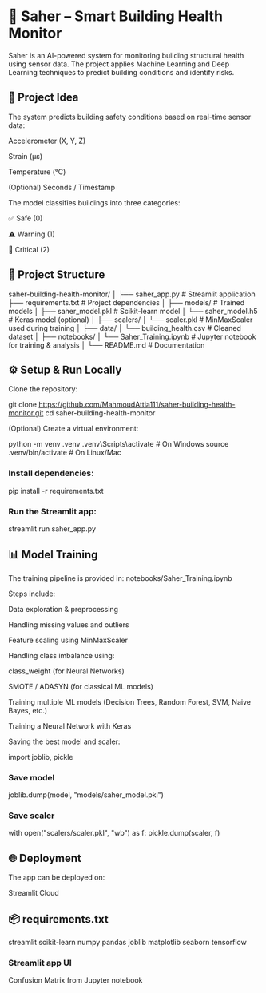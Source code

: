 # 🏢 Saher – Smart Building Health Monitor

Saher is an AI-powered system for monitoring building structural health using sensor data.
The project applies Machine Learning and Deep Learning techniques to predict building conditions and identify risks.

## 📌 Project Idea

The system predicts building safety conditions based on real-time sensor data:

Accelerometer (X, Y, Z)

Strain (μɛ)

Temperature (°C)

(Optional) Seconds / Timestamp

The model classifies buildings into three categories:

✅ Safe (0)

⚠️ Warning (1)

🚨 Critical (2)

## 📂 Project Structure
saher-building-health-monitor/
│
├── saher_app.py                # Streamlit application
├── requirements.txt             # Project dependencies
│
├── models/                      # Trained models
│   ├── saher_model.pkl          # Scikit-learn model
│   └── saher_model.h5           # Keras model (optional)
│
├── scalers/
│   └── scaler.pkl               # MinMaxScaler used during training
│
├── data/
│   └── building_health.csv      # Cleaned dataset
│
├── notebooks/
│   └── Saher_Training.ipynb     # Jupyter notebook for training & analysis
│
└── README.md                    # Documentation

## ⚙️ Setup & Run Locally

Clone the repository:

git clone https://github.com/MahmoudAttia111/saher-building-health-monitor.git
cd saher-building-health-monitor


(Optional) Create a virtual environment:

python -m venv .venv
.venv\Scripts\activate   # On Windows
source .venv/bin/activate  # On Linux/Mac


### Install dependencies:

pip install -r requirements.txt


### Run the Streamlit app:

streamlit run saher_app.py

## 📊 Model Training

The training pipeline is provided in:
notebooks/Saher_Training.ipynb

Steps include:

Data exploration & preprocessing

Handling missing values and outliers

Feature scaling using MinMaxScaler

Handling class imbalance using:

class_weight (for Neural Networks)

SMOTE / ADASYN (for classical ML models)

Training multiple ML models (Decision Trees, Random Forest, SVM, Naive Bayes, etc.)

Training a Neural Network with Keras

Saving the best model and scaler:

import joblib, pickle

### Save model
joblib.dump(model, "models/saher_model.pkl")

### Save scaler
with open("scalers/scaler.pkl", "wb") as f:
    pickle.dump(scaler, f)

## 🌐 Deployment

The app can be deployed on:

Streamlit Cloud

## 📦 requirements.txt
streamlit
scikit-learn
numpy
pandas
joblib
matplotlib
seaborn
tensorflow    

 

### Streamlit app UI

Confusion Matrix from Jupyter notebook

 
